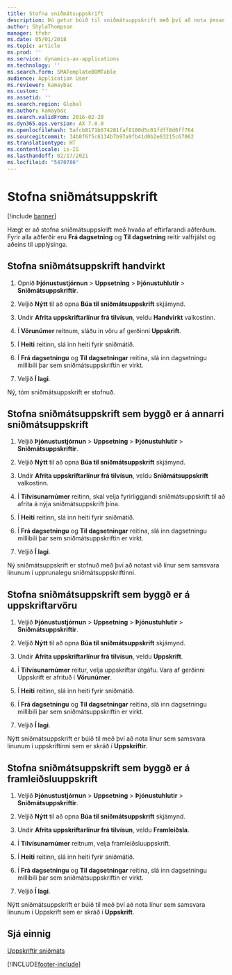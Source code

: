 ```yaml
---
title: Stofna sniðmátsuppskrift
description: Þú getur búið til sniðmátsuppskrift með því að nota ýmsar aðferðir.
author: ShylaThompson
manager: tfehr
ms.date: 05/01/2018
ms.topic: article
ms.prod: ''
ms.service: dynamics-ax-applications
ms.technology: ''
ms.search.form: SMATemplateBOMTable
audience: Application User
ms.reviewer: kamaybac
ms.custom: ''
ms.assetid: ''
ms.search.region: Global
ms.author: kamaybac
ms.search.validFrom: 2016-02-28
ms.dyn365.ops.version: AX 7.0.0
ms.openlocfilehash: 5afcb8171b674281faf8100d5c01fdff8d6ff764
ms.sourcegitcommit: 34b8f6f5c6134b7b97a9fb41d0b2e63215c67062
ms.translationtype: HT
ms.contentlocale: is-IS
ms.lasthandoff: 02/17/2021
ms.locfileid: "5470786"
---
```

# <a name="create-a-template-bom"></a>Stofna sniðmátsuppskrift   

[!include [banner](../includes/banner.md)]


Hægt er að stofna sniðmátsuppskrift með hvaða af eftirfarandi aðferðum. Fyrir alla aðferðir eru **Frá dagsetning** og **Til dagsetning** reitir valfrjálst og aðeins til upplýsinga.

## <a name="create-a-template-bom-manually"></a>Stofna sniðmátsuppskrift handvirkt

1.  Opnið **Þjónustustjórnun** \> **Uppsetning** \> **Þjónustuhlutir** \> **Sniðmátsuppskriftir**.

2.  Veljið **Nýtt** til að opna **Búa til sniðmátsuppskrift** skjámynd.

3.  Undir **Afrita uppskriftarlínur frá tilvísun**, veldu **Handvirkt** valkostinn.

4.  Í **Vörunúmer** reitnum, sláðu in vöru af gerðinni **Uppskrift**.

5.  Í **Heiti** reitinn, slá inn heiti fyrir sniðmátið.

6.  Í **Frá dagsetningu** og **Til dagsetningar** reitina, slá inn dagsetningu millibili þar sem sniðmátsuppskriftin er virkt.

7.  Veljið **Í lagi**.

Ný, tóm sniðmátsuppskrift er stofnuð.

## <a name="create-a-template-bom-based-on-another-template-bom"></a>Stofna sniðmátsuppskrift sem byggð er á annarri sniðmátsuppskrift

1.  Veljið **Þjónustustjórnun** \> **Uppsetning** \> **Þjónustuhlutir** \> **Sniðmátsuppskriftir**.

2.  Veljið **Nýtt** til að opna **Búa til sniðmátsuppskrift** skjámynd.

3.  Undir **Afrita uppskriftarlínur frá tilvísun**, veldu **Sniðmátsuppskrift** valkostinn.

4.  Í **Tilvísunarnúmer** reitinn, skal velja fyrirliggjandi sniðmátsuppskrift til að afrita á nýja sniðmátsuppskrift þína.

5.  Í **Heiti** reitinn, slá inn heiti fyrir sniðmátið.

6.  Í **Frá dagsetningu** og **Til dagsetningar** reitina, slá inn dagsetningu millibili þar sem sniðmátsuppskriftin er virkt.

7.  Veljið **Í lagi**.

Ný sniðmátsuppskrift er stofnuð með því að notast við línur sem samsvara línunum í upprunalegu sniðmátsuppskriftinni.

## <a name="create-a-template-bom-based-on-an-item-bom"></a>Stofna sniðmátsuppskrift sem byggð er á uppskriftarvöru

1.  Veljið **Þjónustustjórnun** \> **Uppsetning** \> **Þjónustuhlutir** \> **Sniðmátsuppskriftir**.

2.  Veljið **Nýtt** til að opna **Búa til sniðmátsuppskrift** skjámynd.

3.  Undir **Afrita uppskriftarlínur frá tilvísun**, veldu **Uppskrift**.

4.  Í **Tilvísunarnúmer** reitur, velja uppskriftar útgáfu. Vara af gerðinni Uppskrift er afrituð í **Vörunúmer**.

5.  Í **Heiti** reitinn, slá inn heiti fyrir sniðmátið.

6.  Í **Frá dagsetningu** og **Til dagsetningar** reitina, slá inn dagsetningu millibili þar sem sniðmátsuppskriftin er virkt.

7.  Veljið **Í lagi**.

Nýtt sniðmátsuppskrift er búið til með því að nota línur sem samsvara línunum í uppskriftinni sem er skráð í **Uppskriftir**.

## <a name="create-a-template-bom-based-on-a-production-bom"></a>Stofna sniðmátsuppskrift sem byggð er á framleiðsluuppskrift

1.  Veljið **Þjónustustjórnun** \> **Uppsetning** \> **Þjónustuhlutir** \> **Sniðmátsuppskriftir**.

2.  Veljið **Nýtt** til að opna **Búa til sniðmátsuppskrift** skjámynd.

3.  Undir **Afrita uppskriftarlínur frá tilvísun**, veldu **Framleiðsla**.

4.  Í **Tilvísunarnúmer** reitnum, velja framleiðsluuppskrift.

5.  Í **Heiti** reitinn, slá inn heiti fyrir sniðmátið.

6.  Í **Frá dagsetningu** og **Til dagsetningar** reitina, slá inn dagsetningu millibili þar sem sniðmátsuppskriftin er virkt.

7.  Veljið **Í lagi**.

Nýtt sniðmátsuppskrift er búið til með því að nota línur sem samsvara línunum í Uppskrift sem er skráð í **Uppskrift**.

## <a name="see-also"></a>Sjá einnig

[Uppskriftir sniðmáts](template-boms.md)

  




[!INCLUDE[footer-include](../../includes/footer-banner.md)]